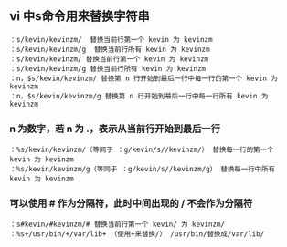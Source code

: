 ## vi 中s命令用来替换字符串
	：s/kevin/kevinzm/  替换当前行第一个 kevin 为 kevinzm
	：s/kevin/kevinzm/g  替换当前行所有 kevin 为 kevinzm
	：s/kevin/kevinzm/ 替换当前行第一个 kevin 为 kevinzm 
	：s/kevin/kevinzm/g 替换当前行所有 kevin 为 kevinzm 
	：n，$s/kevin/kevinzm/ 替换第 n 行开始到最后一行中每一行的第一个 kevin 为 kevinzm 
	：n，$s/kevin/kevinzm/g 替换第 n 行开始到最后一行中每一行所有 kevin 为 kevinzm 
### **n 为数字，若 n 为 .，表示从当前行开始到最后一行** 
	：%s/kevin/kevinzm/（等同于 ：g/kevin/s//kevinzm/） 替换每一行的第一个 kevin 为 kevinzm 
	：%s/kevin/kevinzm/g（等同于 ：g/kevin/s//kevinzm/g） 替换每一行中所有 kevin 为 kevinzm 
### **可以使用 # 作为分隔符，此时中间出现的 / 不会作为分隔符** 
	：s#kevin/#kevinzm/# 替换当前行第一个 kevin/ 为 kevinzm/ 
	：%s+/usr/bin/+/var/lib+ （使用+来替换/） /usr/bin/替换成/var/lib/ 	